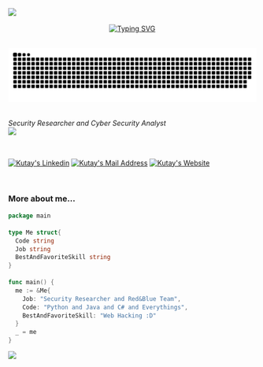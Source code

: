
<!--horizontal divider(gradiant)-->
<img src="https://user-images.githubusercontent.com/73097560/115834477-dbab4500-a447-11eb-908a-139a6edaec5c.gif">

<p align="center">
<a href="https://git.io/typing-svg"><img src="https://readme-typing-svg.demolab.com?font=Fira+Code&duration=4000&pause=1500&vCenter=true&width=435&lines=+Hi%2C+I'am+Kutay+KOCA.; Yes+I'm+a+Cyber+Security+Expert" alt="Typing SVG" /></a>
<br/><br/>

<!--- snake -->
<div align="center">
  <img  src="https://github.com/1999AZZAR/1999AZZAR/blob/main/resources/img/grid-snake.svg"
       alt="snake" /></a>
</div>

<br/>

<p><em>Security Researcher and Cyber Security Analyst<br><img src="https://media.giphy.com/media/WUlplcMpOCEmTGBtBW/giphy.gif" width="30"> 
</em></p>

<br/>

<a href="https://www.linkedin.com/in/kutaykoca/" target="_blank" rel="nofollow"><img alt="Kutay's Linkedin" src="https://img.shields.io/badge/LinkedIn-black?style=for-the-badge&logo=linkedin&logoColor=white" /></a>
 <a href="mailto:info@kutaykoca.com" target="_blank" rel="nofollow"><img alt="Kutay's Mail Address" src="https://img.shields.io/badge/Gmail-black?style=for-the-badge&logo=gmail&logoColor=white" /></a>
 <a href="www.kutaykoca.com" target="_blank"><img alt="Kutay's Website" src="https://img.shields.io/badge/Website-black?style=for-the-badge&logo=website&logoColor=white" /></a>

<br/>

### More about me...

```go
package main

type Me struct{
  Code string
  Job string
  BestAndFavoriteSkill string
}

func main() {
  me := &Me{
    Job: "Security Researcher and Red&Blue Team",
    Code: "Python and Java and C# and Everythings",
    BestAndFavoriteSkill: "Web Hacking :D"
  }
  _ = me
}
```

<!--horizontal divider(gradiant)-->
<img src="https://user-images.githubusercontent.com/73097560/115834477-dbab4500-a447-11eb-908a-139a6edaec5c.gif">
